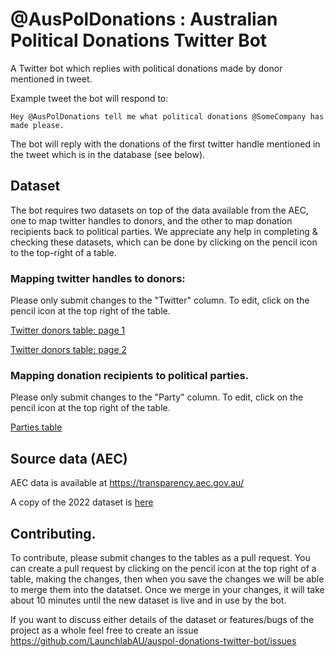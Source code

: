 # @AusPolDonations : Australian Political Donations Twitter Bot

A Twitter bot which replies with political donations made by donor mentioned in tweet.

Example tweet the bot will respond to:

`Hey @AusPolDonations tell me what political donations @SomeCompany has made please.`

The bot will reply with the donations of the first twitter handle mentioned in the tweet which is in the database (see below).

## Dataset

The bot requires two datasets on top of the data available from the AEC, one to map twitter handles to donors, and the other to map donation recipients back to political parties. We appreciate any help in completing & checking these datasets, which can be done by clicking on the pencil icon to the top-right of a table.

### Mapping twitter handles to donors:

Please only submit changes to the "Twitter" column. To edit, click on the pencil icon at the top right of the table.

[Twitter donors table: page 1](data/tables/twitter_donors_page_1.md)

[Twitter donors table: page 2](data/tables/twitter_donors_page_2.md)

### Mapping donation recipients to political parties.

Please only submit changes to the "Party" column. To edit, click on the pencil icon at the top right of the table.

[Parties table](data/tables/parties.md)

## Source data (AEC)

AEC data is available at https://transparency.aec.gov.au/

A copy of the 2022 dataset is [here](data/src/2022)

## Contributing.

To contribute, please submit changes to the tables as a pull request. You can create a pull request by clicking on the pencil icon at the top right of a table, making the changes, then when you save the changes we will be able to merge them into the datatset. Once we merge in your changes, it will take about 10 minutes until the new dataset is live and in use by the bot.

If you want to discuss either details of the dataset or features/bugs of the project as a whole feel free to create an issue https://github.com/LaunchlabAU/auspol-donations-twitter-bot/issues
